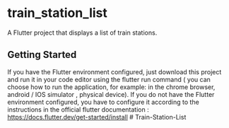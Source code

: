 # train_station_list

A Flutter project that displays a list of train stations.

## Getting Started

If you have the Flutter environment configured, just download this project and run it in your code editor using the flutter run command ( you can choose how to run the application, for example: in the chrome browser, android / IOS simulator , physical device).
If you do not have the Flutter environment configured, you have to configure it according to the instructions in the official flutter documentation : https://docs.flutter.dev/get-started/install
#   T r a i n - S t a t i o n - L i s t  
 